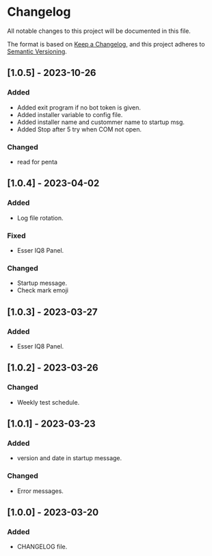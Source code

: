 # Changelog

All notable changes to this project will be documented in this file.

The format is based on [Keep a Changelog](https://keepachangelog.com/en/1.0.0/),
and this project adheres to [Semantic Versioning](https://semver.org/spec/v2.0.0.html).


## [1.0.5] - 2023-10-26

### Added
- Added exit program if no bot token is given.
- Added installer variable to config file.
- Added installer name and custommer name to startup msg.
- Added Stop after 5 try when COM not open.

### Changed 
- read for penta 

## [1.0.4] - 2023-04-02

### Added
- Log file rotation.

### Fixed
- Esser IQ8 Panel.

### Changed
- Startup message.
- Check mark emoji

## [1.0.3] - 2023-03-27

### Added
- Esser IQ8 Panel.

## [1.0.2] - 2023-03-26

### Changed
- Weekly test schedule.

## [1.0.1] - 2023-03-23

### Added
- version and date in startup message.

### Changed
- Error messages. 

## [1.0.0] - 2023-03-20

### Added
- CHANGELOG file.

